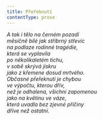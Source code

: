 ```yaml
---
title: Přeřeknutí
contentType: prose
---
```


_A tak i tělo na černém pozadí  
měsíčně bílé jak stříbrný střevíc  
na podlaze rodinné tragédie,  
která se vyplavila  
po několikaletém tichu,  
v sobě skrývá jiskru  
jako z křemene dosud mrtvého.  
Občasné přeřeknutí je chybou  
ve výpočtu, kterou dřív,  
než je odhalena, všichni zapomenou  
jako na květinu ve váze,  
která uvadla bez zjevné příčiny  
dříve než ostatní._

